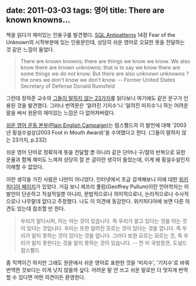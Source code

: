 date: 2011-03-03
tags: 영어
title: There are known knowns...
---
책을 읽다가 재미있는 인용구를 발견했다. [SQL Antipatterns](http://pragprog.com/book/bksqla/sql-antipatterns) 14장 Fear of the Unknown의 시작부분에 있는 인용문인데, 상당히 쉬운 영어로 오묘한 뜻을 전달하는 것 같은 느낌이 들었다.
<!--more-->

> There are known knowns; there are things we know we know. We also know there are known unknowns; that is to say we know there are some things we do not know. But there are also unknown unknowns ? the ones we don't know we don't know.
> -- Former United States Secretary of Defense Donald Rumsfeld

그런데 장하준 교수의 [그들이 말하지 않는 23가지](http://www.yes24.com/24/goods/4242688)를 읽다보니 여기에도 같은 문구가 인용된 것을 발견했다. 그러나 번역문은 '알려진 기지수'니 '알려진 미지수'니 하는 어려운 말을 써서 원문의 재미있는 느낌은 다 없어져버렸다.


[쉬운 영어 운동 본부(Plain English Campaign)](http://en.wikipedia.org/wiki/Plain_English_Campaign)는 럼스펠드의 이 발언에 대해 '2003년 횡설수설상(2003 Foot in Mouth Award)'을 수여했다고 한다. (그들이 말하지 않는 23가지, p.232)

쉬운 영어 단어로 정확하게 뜻을 전달할 뿐 아니라 같은 단어나 구/절의 반복으로 묘한 운율과 함께 재미도 느껴져 상당히 잘 쓴 글이란 생각이 들었는데, 이게 왜 횡설수설인지 이해할 수 없었다.

이런 생각을 가진 사람은 나만이 아니었다. 인터넷에서 조금 검색해보니 이에 대한 [위키피디아 페이지](http://en.wikipedia.org/wiki/There_are_known_knowns)가 있었다. 거길 보니 제프리 풀럼(Geoffrey Pullum)이란 언어학자는 이 발언이 단순하고 직설적일뿐 아니라, 문법적으로나 의미적으로나, 논리적으로나 수사적으로나 나무랄데 없다고 주장했다. 나도 이 의견에 동감한다. 위키피디아에 보면 다른 의견도 있는데 참조할 만 한다.

> 우리가 알다시피, 아는 아는 것이 있습니다. 즉 우리가 알고 있다는 것을 아는 것이 있다는 것입니다. 우리는 또한 알려진 모르는 것이 있다는 것을 압니다. 즉 우리가 알지 못하는 것이 있다는 것을 압니다. 그러다 또한 모르는 모르는 것, 즉 우리가 알지 못한다는 것을 알지 못하는 것이 있습니다.
> -- 전 미 국방장관, 도널드 럼스펠드

좀 직역이긴 하지만 그래도 원문에서 쉬운 영어로 표현한 것을 '미지수', '기지수'로 바꿔 번역한 것보다는 이게 낫지 않을까 싶다. 어려운 말 안 쓰고 쉬운 말로만 더 멋지게 번역할 수 있다면 어떤 의견이든 환영한다.
